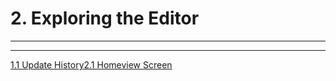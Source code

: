 # 2. Exploring the Editor

---

---
[1.1 Update History](1.1%20Update%20History)[2.1 Homeview Screen](2.1%20Homeview%20Screen)
